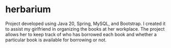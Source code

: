 # herbarium
Project developed using Java 20, Spring, MySQL, and Bootstrap. I created it to assist my girlfriend in organizing the books at her workplace. The project allows her to keep track of who has borrowed each book and whether a particular book is available for borrowing or not.
